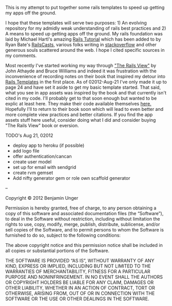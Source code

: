 This is my attempt to put together some rails templates to speed up getting my apps off the ground.  

I hope that these templates will serve two purposes: 1) An evolving repository for my admidly weak understanding of rails best practices and 2) A means to speed up getting apps off the ground.  My rails foundation was laid by Michael Hartl's amazing [Rails Tutorial](http://ruby.railstutorial.org/) which has been added to by Ryan Bate's [RailsCasts](http://railscasts.com/), various folks writing in [stackoverflow](http://stackoverflow.com/) and other generous souls scattered around the web.  I hope I cited specific sources in my comments.

Most recently I've started working my way through ["The Rails View"](http://pragprog.com/book/warv/the-rails-view) by John Athayde and Bruce Williams and indeed it was frustration with the inconvenience of recording notes on their book that inspired my detour into [Rails Templates](http://guides.rubyonrails.org/generators.html) in the first place.  As of 02012-Aug-21 I've only made it up to page 24 and have set it aside to get my basic template started.  That said, what you see in app assets was inspired by the book and that currently isn't cited in my code.  I'll probably get to that soon enough but wanted to be explic at least here.  They make their code available themselves [here.](http://pragprog.com/titles/warv/source_code)  Hopefully I'll to return to their book soon which will lead to even better and more complete view practices and better citations.  If you find the app assets stuff here useful, consider doing what I did and consider buying "The Rails View" book or eversion.  

TODO's Aug 21, 02012
* deploy app to heroku (if possible)
* add logo file
* offer authentication/cancan
* create user model
* set up for email with sendgrid
* create rvm gemset
* Add nifty generator gem or role own scaffold generator

–

Copyright © 2012 Benjamin Unger

Permission is hereby granted, free of charge, to any person obtaining a copy of this software and associated documentation files (the “Software”), to deal in the Software without restriction, including without limitation the rights to use, copy, modify, merge, publish, distribute, sublicense, and/or sell copies of the Software, and to permit persons to whom the Software is furnished to do so, subject to the following conditions:

The above copyright notice and this permission notice shall be included in all copies or substantial portions of the Software.

THE SOFTWARE IS PROVIDED “AS IS”, WITHOUT WARRANTY OF ANY KIND, EXPRESS OR IMPLIED, INCLUDING BUT NOT LIMITED TO THE WARRANTIES OF MERCHANTABILITY, FITNESS FOR A PARTICULAR PURPOSE AND NONINFRINGEMENT. IN NO EVENT SHALL THE AUTHORS OR COPYRIGHT HOLDERS BE LIABLE FOR ANY CLAIM, DAMAGES OR OTHER LIABILITY, WHETHER IN AN ACTION OF CONTRACT, TORT OR OTHERWISE, ARISING FROM, OUT OF OR IN CONNECTION WITH THE SOFTWARE OR THE USE OR OTHER DEALINGS IN THE SOFTWARE.
